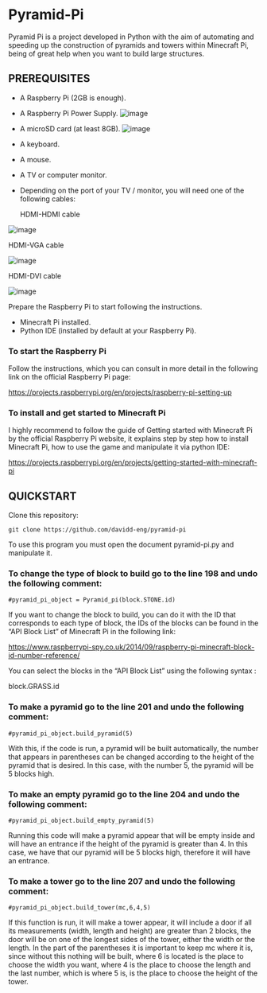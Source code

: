 # Pyramid-Pi

Pyramid Pi is a project developed in Python with the aim of automating and speeding up the construction of pyramids and towers within Minecraft Pi, being of great help when you want to build large structures.

## PREREQUISITES

- A Raspberry Pi (2GB is enough).
- A Raspberry Pi Power Supply.
![image](https://user-images.githubusercontent.com/85902337/130700135-7602561a-4ccd-4993-9dfa-3af0a76fca44.png)

- A microSD card (at least 8GB).
![image](https://user-images.githubusercontent.com/85902337/130700204-dae26a1b-9c4e-4fd4-92a1-4a5eb7640f3c.png)

- A keyboard.
- A mouse.
- A TV or computer monitor.
- Depending on the port of your TV / monitor, you will need one of the following cables:

  HDMI-HDMI cable
  
![image](https://user-images.githubusercontent.com/85902337/130700347-26edd0f8-ec2d-4dad-bd9a-97d624265c7b.png)

  HDMI-VGA cable
  
![image](https://user-images.githubusercontent.com/85902337/130700485-35c3f8fc-2e3c-4270-912b-ac8084a3c9b1.png)

  HDMI-DVI cable
  
![image](https://user-images.githubusercontent.com/85902337/130700535-f8656c96-e84e-43da-8110-f52f87232db5.png)

Prepare the Raspberry Pi to start following the instructions.
- Minecraft Pi installed.
- Python IDE (installed by default at your Raspberry Pi).

### To start the Raspberry Pi

Follow the instructions, which you can consult in more detail in the following link on the official Raspberry Pi page:

https://projects.raspberrypi.org/en/projects/raspberry-pi-setting-up


### To install and get started to Minecraft Pi

I highly recommend to follow the guide of Getting started with Minecraft Pi by the official Raspberry Pi website, it explains step by step how to install Minecraft Pi, how to use the game and manipulate it via python IDE:

https://projects.raspberrypi.org/en/projects/getting-started-with-minecraft-pi

## QUICKSTART

Clone this repository:
```
git clone https://github.com/davidd-eng/pyramid-pi
```
To use this program you must open the document pyramid-pi.py and manipulate it.

### To change the type of block to build go to the line 198 and undo the following comment:
```
#pyramid_pi_object = Pyramid_pi(block.STONE.id)
```
If you want to change the block to build, you can do it with the ID that corresponds to each type of block, the IDs of the blocks can be found in the “API Block List” of Minecraft Pi in the following link:

https://www.raspberrypi-spy.co.uk/2014/09/raspberry-pi-minecraft-block-id-number-reference/

You can select the blocks in the “API Block List” using the following syntax :

block.GRASS.id

### To make a pyramid go to the line 201 and undo the following comment:
```
#pyramid_pi_object.build_pyramid(5)
```
With this, if the code is run, a pyramid will be built automatically, the number that appears in parentheses can be changed according to the height of the pyramid that is desired. In this case, with the number 5, the pyramid will be 5 blocks high.

### To make an empty pyramid go to the line 204 and undo the following comment:
```
#pyramid_pi_object.build_empty_pyramid(5)
```
Running this code will make a pyramid appear that will be empty inside and will have an entrance if the height of the pyramid is greater than 4. In this case, we have that our pyramid will be 5 blocks high, therefore it will have an entrance.

### To make a tower go to the line 207 and undo the following comment:
```
#pyramid_pi_object.build_tower(mc,6,4,5)
```
If this function is run, it will make a tower appear, it will include a door if all its measurements (width, length and height) are greater than 2 blocks, the door will be on one of the longest sides of the tower, either the width or the length. In the part of the parentheses it is important to keep mc where it is, since without this nothing will be built, where 6 is located is the place to choose the width you want, where 4 is the place to choose the length and the last number, which is where 5 is, is the place to choose the height of the tower.
